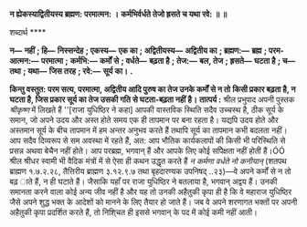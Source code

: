 **न ह्येकस्याद्वितीयस्य ब्रह्मण: परमात्मन: ।** **कर्मभिर्वर्धते तेजो ह्रसते च यथा रवे: ॥ ॥** 

शब्दार्थ **** 

**न—** **नहीं** **; हि—** **निस्सन्देह** **; एकस्य—** **एक का** **; अद्वितीयस्य—** **अद्वितीय का** **; ब्रह्मण:—** **ब्रह्म** **; परम-आत्मन:—** **परमात्मा** **;** **कर्मभि:—** **कर्मों से** **; वर्धते—** **बढ़ता है** **; तेज:—** **बल, तेज** **; ह्रसते—** **घटता है** **; च—** **तथा** **; यथा—** **जिस तरह** **; रवे:—** **सूर्य का।** **.** 

**किन्तु वस्तुत: परम सत्य, परमात्मा, अद्वितीय आदि पुरुष का तेज उनके कर्मों से न तो** **किसी प्रकार बढ़ता है, न घटता है, जिस प्रकार सूर्य का तेज उसकी गति से घटता-बढ़ता नहीं** **है।** **तात्पर्य :** श्रील प्रभुपाद अपनी पुस्तक *श्रीकृष्ण* में लिखते हैं ''[राजा युधिष्ठिर ने कहा] आपकी वास्तविक स्थिति सदैव उच्चस्थ है, ठीक सूर्य के समान, जो अपने उदय और अस्त होते समय एक ही तापमान पर बना रहता है। यद्यपि उदय होते और अस्तमान सूर्य के बीच तापमान में हम अन्तर अनुभव करते हैं तथापि सूर्य का तापमान कभी बदलता नहीं। आप सदैव दिव्यरूप से सम अवस्था में रहते हैं, अत: आप भौतिक कार्यकलापों की किसी भी परिस्थिति से प्रसन्न अथवा बेचैन नहीं होते। आप परब्रह्म, भगवान् हैं और आपके लिए कोई सपिेक्षता नहीं होती हैं।ÓÓ श्रील श्रीधर स्वामी भी वैदिक मंत्रों में से ऐसा ही कथन उद्धृत करते हैं *न कर्मणा वर्धते नो* *कनीयान्* (शतपथ ब्राह्मण १.७.२.२८, तैत्तिरीय ब्राह्मण ३.१२.९.७ तथा बृहदारण्यक उपनिषद् ..२३)—वे अपने कर्मों से न तो बढ़ ाते हैं, न ही घटाते हैं। जैसाकि यहाँ पर राजा युधिष्ठिर ने बतलाया है, भगवान् अद्वय हैं। उनकी समानता करने वाला कोई अन्य जीव नहीं है और यह तो उनकी अहैतुकी कृपा ही है कि वे महाराज युधिष्ठिर जैसे अपने शुद्ध भक्त के आदेशों को मानने के लिए तैयार हो जाते हैं। जब वे अपने शरणागत भक्तों पर अपनी अहैतुकी कृपा प्रदर्शित करते हैं, तो निशि्चत ही इससे भगवान् के पद में कोई कमी नहीं आती।  